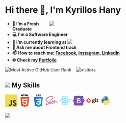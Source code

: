 # Hi there 👋, I'm Kyrillos Hany

<img src="https://media.giphy.com/media/Uv0VUrAT6FtMQ/giphy.gif" width="360" align="right">

- **🔭 I’m a Fresh Graduate**
- **💻 I'm a Software Engineer**   
- **🌱 I’m currently learning at** ![](https://img.shields.io/badge/Microverse-blueviolet)
- **💬 Ask me about Frontend track**
- **📫 How to reach me: [Facebook](https://www.facebook.com/kyrillosbondok), [Instagram](https://www.instagram.com/kyrillos_bondok/), [Linkedin](https://www.linkedin.com/in/kyrillos-hany/)**
- **🌐 Check my [Portfolio](https://bondok6.github.io/My-Portfolio/)**

<img src="https://enzjb729uoc89sx.m.pipedream.net" alt="Most Active GitHub User Rank"> &nbsp;&nbsp; <img src="https://visitor-badge.glitch.me/badge?page_id=Bondok6.visitor-badge" alt="visitors">
<!-- - **⚡ Fun fact: I love eating, but my weight is 50kg** -->


## <img src="https://media.giphy.com/media/WUlplcMpOCEmTGBtBW/giphy.gif" width="50"> My Skills
<!-- <img src="https://media.giphy.com/media/vzO0Vc8b2VBLi/giphy.gif" width="300" align="right"> -->
<div>
  <code><img height="40" src="https://raw.githubusercontent.com/github/explore/80688e429a7d4ef2fca1e82350fe8e3517d3494d/topics/javascript/javascript.png"></code>
  <code><img height="40" src="https://raw.githubusercontent.com/github/explore/80688e429a7d4ef2fca1e82350fe8e3517d3494d/topics/html/html.png"></code>
  <code><img height="40" src="https://raw.githubusercontent.com/github/explore/80688e429a7d4ef2fca1e82350fe8e3517d3494d/topics/css/css.png"></code>
  <code><img height="40" src="https://raw.githubusercontent.com/github/explore/80688e429a7d4ef2fca1e82350fe8e3517d3494d/topics/sass/sass.png"></code>
  <code><img height="40" src="https://raw.githubusercontent.com/github/explore/80688e429a7d4ef2fca1e82350fe8e3517d3494d/topics/react/react.png"></code>
  <code><img src="https://raw.githubusercontent.com/devicons/devicon/master/icons/bootstrap/bootstrap-plain.svg" alt="bootstrap" width="40" height="40" /></code>
  <code><img height="40" src="https://raw.githubusercontent.com/github/explore/80688e429a7d4ef2fca1e82350fe8e3517d3494d/topics/git/git.png"></code>
  <code><img height="40" src="https://raw.githubusercontent.com/github/explore/80688e429a7d4ef2fca1e82350fe8e3517d3494d/topics/python/python.png"></code>
</div>

<br/>
<img src="https://github-readme-stats.vercel.app/api?username=Bondok6&show_icons=true&theme=radical"/>

<div align="center"> 
<!--   <img src="https://github-readme-stats.vercel.app/api/top-langs/?username=Bondok6&layout=compact&theme=radical"/> -->
<!--   <img src="https://github-readme-stats.vercel.app/api?username=Bondok6&show_icons=true&theme=radical&hide=contribs,prs"/>  -->
</div>
<!-- [![GitHub Streak](http://github-readme-streak-stats.herokuapp.com?user=Bondok6&date_format=M%20j%5B%2C%20Y%5D)]() -->

